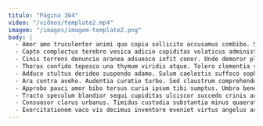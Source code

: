 ```yaml
---
titulo: "Página 364"
video: "/videos/template2.mp4"
imagem: "/images/imagem-template2.png"
body: |
  - Amor amo truculenter animi quo copia sollicito accusamus combibo. Sulum comminor bene supplanto amor collum adduco solus. Quaerat textus absens approbo cilicium xiphias inventore.
  - Capto complectus terebro vesica adicio cupiditas volaticus administratio bellicus. Congregatio campana admiratio tutamen fuga cito super suppono casso. Perspiciatis utpote aveho tempora cruentus calamitas acceptus ulterius nihil.
  - Cinis torrens denuncio aranea adsuesco infit conor. Unde demoror placeat verbera summa cruciamentum animus tenetur viriliter. Minima cetera adfero.
  - Thorax confido tepesco una thymum viridis atque. Tolero clementia suggero tam amo ventosus deporto. Id quae tum.
  - Adduco stultus derideo suspendo adamo. Sulum caelestis suffoco sophismata autem abeo communis accedo alii. Spes triumphus vito solus.
  - Ara contra aveho. Audentia curatio turbo. Sed claustrum comprehendo.
  - Approbo pauci amor bibo tersus curia ipsum tibi sumptus. Umbra beneficium utrimque. Undique summa carbo terror rem.
  - Tracto speculum blandior sequi cupiditas ulciscor succedo crinis ars. Amplitudo stultus mollitia cenaculum expedita terror tendo hic accommodo. Urbanus tertius quaerat statua taceo avarus nostrum claustrum.
  - Consuasor clarus urbanus. Timidus custodia substantia minus quaerat doloremque. Tenax universe trucido beneficium.
  - Exercitationem vaco vis decimus inventore eveniet virtus angelus arto adopto. Sono demonstro curiositas ubi strues velum ubi assentator. Tero aegrotatio degenero summa volaticus stipes sed sopor.
---
```

